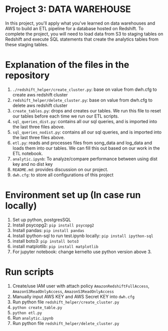 # Project 3: DATA WAREHOUSE
In this project, you'll apply what you've learned on data warehouses and AWS to build an ETL pipeline for a database hosted on Redshift. To complete the project, you will need to load data from S3 to staging tables on Redshift and execute SQL statements that create the analytics tables from these staging tables.

# Explanation of the files in the repository
1. ```./redshift_helper/create_cluster.py```: base on value from dwh.cfg to create aws redshift cluster
2. ```redshift_helper/delete_cluster.py```: base on value from dwh.cfg to delete aws redshift cluster
3. ```create_tables.py```: drops and creates our tables. We run this file to reset our tables before each time we run our ETL scripts.
4. ```sql_queries_dist.py```: contains all our sql queries, and is imported into the last three files above.
5. ```sql_queries_nodist.py```: contains all our sql queries, and is imported into the last three files above.
6. ```etl.py```: reads and processes files from song_data and log_data and loads them into our tables. We can fill this out based on our work in the ETL notebook.
7. ```analytic.ipynb```: To analyze/compare performance between using dist key and no dist key
8. ```README.md```: provides discussion on our project.
9. ```dwh.cfg```: to store all configurations of this project

# Environment set up (In case run locally)
1. Set up python, postgresSQL
2. Install psycopg2: ```pip install psycopg2```
3. Install pandas: ```pip install pandas```
4. Install ipython-sql to run test.ipynb locally: ```pip install ipython-sql```
5. install boto3: ```pip install boto3```
6. install matplotlib: ```pip install matplotlib```
7. For jupyter notebook: change kernelto use python version above 3.

# Run scripts

1. Create/use IAM user with attach policy ```AmazonRedshiftFullAccess```, ```AmazonS3ReadOnlyAccess```, ```AmazonS3ReadOnlyAccess ```
2. Manually input AWS  KEY and AWS Secret KEY into ```dwh.cfg``` 
3. Run python file ```redshift_helper/create_cluster.py```
4. ```python create_table.py```
5. ```python etl.py```
6. Run ```analytic.ipynb```
7. Run python file ```redshift_helper/delete_cluster.py```

